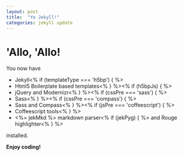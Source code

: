 ```yaml
---
layout: post
title:  "Yo Jekyll!"
categories: jekyll update
---
```


# 'Allo, 'Allo!

You now have

- Jekyll<% if (templateType === 'h5bp') { %>
- Html5 Boilerplate based templates<% } %><% if (h5bpJs) { %>
- jQuery and Modernizr<% } %><% if (cssPre === 'sass') { %>
- Sass<% } %><% if (cssPre === 'compass') { %>
- Sass and Compass<% } %><% if (jsPre === 'coffeescript') { %>
- Coffeescript tools<% } %>
- <%= jekMkd %> markdown parser<% if (jekPyg) { %> and Rouge highlighter<% } %>

installed.

**Enjoy coding!**
